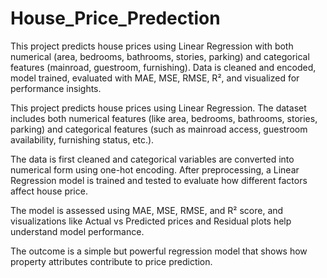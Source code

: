 # House_Price_Predection
This project predicts house prices using Linear Regression with both numerical (area, bedrooms, bathrooms, stories, parking) and categorical features (mainroad, guestroom, furnishing). Data is cleaned and encoded, model trained, evaluated with MAE, MSE, RMSE, R², and visualized for performance insights.

This project predicts house prices using Linear Regression. The dataset includes both numerical features (like area, bedrooms, bathrooms, stories, parking) and categorical features (such as mainroad access, guestroom availability, furnishing status, etc.). 

The data is first cleaned and categorical variables are converted into numerical form using one-hot encoding. After preprocessing, a Linear Regression model is trained and tested to evaluate how different factors affect house price. 

The model is assessed using MAE, MSE, RMSE, and R² score, and visualizations like Actual vs Predicted prices and Residual plots help understand model performance. 

The outcome is a simple but powerful regression model that shows how property attributes contribute to price prediction.
